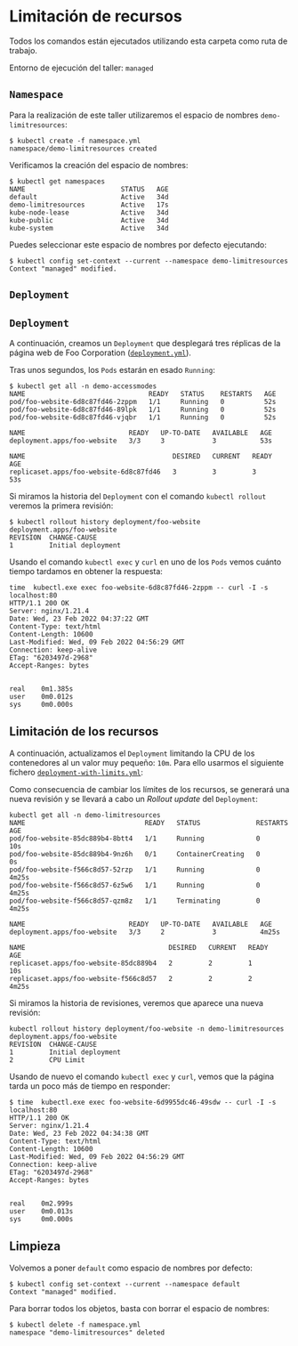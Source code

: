 # Limitación de recursos

Todos los comandos están ejecutados utilizando esta carpeta como ruta de trabajo.

Entorno de ejecución del taller: `managed`

## `Namespace`

Para la realización de este taller utilizaremos el espacio de nombres `demo-limitresources`:

```shell
$ kubectl create -f namespace.yml
namespace/demo-limitresources created
```

Verificamos la creación del espacio de nombres:

```shell
$ kubectl get namespaces
NAME                        STATUS   AGE
default                     Active   34d
demo-limitresources         Active   17s
kube-node-lease             Active   34d
kube-public                 Active   34d
kube-system                 Active   34d
```

Puedes seleccionar este espacio de nombres por defecto ejecutando:

```shell
$ kubectl config set-context --current --namespace demo-limitresources
Context "managed" modified.
```


## `Deployment`

## `Deployment`

A continuación, creamos un `Deployment` que desplegará tres réplicas de la página web de Foo Corporation ([`deployment.yml`](./deployment.yml)).

Tras unos segundos, los `Pods` estarán en esado `Running`:

```shell
$ kubectl get all -n demo-accessmodes
NAME                               READY   STATUS    RESTARTS   AGE
pod/foo-website-6d8c87fd46-2zppm   1/1     Running   0          52s
pod/foo-website-6d8c87fd46-89lpk   1/1     Running   0          52s
pod/foo-website-6d8c87fd46-vjqbr   1/1     Running   0          52s

NAME                          READY   UP-TO-DATE   AVAILABLE   AGE
deployment.apps/foo-website   3/3     3            3           53s

NAME                                     DESIRED   CURRENT   READY   AGE
replicaset.apps/foo-website-6d8c87fd46   3         3         3       53s
```

Si miramos la historia del `Deployment` con el comando `kubectl rollout` veremos la primera revisión:

```shell
$ kubectl rollout history deployment/foo-website
deployment.apps/foo-website 
REVISION  CHANGE-CAUSE
1         Initial deployment
```

Usando el comando `kubectl exec` y `curl` en uno de los `Pods` vemos cuánto tiempo tardamos en 
obtener la respuesta:

```shell
time  kubectl.exe exec foo-website-6d8c87fd46-2zppm -- curl -I -s localhost:80
HTTP/1.1 200 OK
Server: nginx/1.21.4
Date: Wed, 23 Feb 2022 04:37:22 GMT
Content-Type: text/html
Content-Length: 10600
Last-Modified: Wed, 09 Feb 2022 04:56:29 GMT
Connection: keep-alive
ETag: "6203497d-2968"
Accept-Ranges: bytes


real    0m1.385s
user    0m0.012s
sys     0m0.000s
```
## Limitación de los recursos

A continuación, actualizamos el `Deployment` limitando la CPU de los contenedores al un valor muy pequeño: `10m`.
Para ello usarmos el siguiente fichero [`deployment-with-limits.yml`](./deployment-with-limits.yml):


Como consecuencia de cambiar los límites de los recursos, se generará una nueva revisión y se llevará
a cabo un _Rollout update_ del `Deployment`:

```shell
kubectl get all -n demo-limitresources
NAME                              READY   STATUS              RESTARTS   AGE
pod/foo-website-85dc889b4-8btt4   1/1     Running             0          10s
pod/foo-website-85dc889b4-9nz6h   0/1     ContainerCreating   0          0s
pod/foo-website-f566c8d57-52rzp   1/1     Running             0          4m25s
pod/foo-website-f566c8d57-6z5w6   1/1     Running             0          4m25s
pod/foo-website-f566c8d57-qzm8z   1/1     Terminating         0          4m25s

NAME                          READY   UP-TO-DATE   AVAILABLE   AGE
deployment.apps/foo-website   3/3     2            3           4m25s

NAME                                    DESIRED   CURRENT   READY   AGE
replicaset.apps/foo-website-85dc889b4   2         2         1       10s
replicaset.apps/foo-website-f566c8d57   2         2         2       4m25s
```

Si miramos la historia de revisiones, veremos que aparece una nueva revisión:

```shell
kubectl rollout history deployment/foo-website -n demo-limitresources
deployment.apps/foo-website 
REVISION  CHANGE-CAUSE
1         Initial deployment
2         CPU Limit
```

Usando de nuevo el comando `kubectl exec` y `curl`, vemos que la página tarda un poco más de tiempo en responder:

```shell
$ time  kubectl.exe exec foo-website-6d9955dc46-49sdw -- curl -I -s localhost:80
HTTP/1.1 200 OK
Server: nginx/1.21.4
Date: Wed, 23 Feb 2022 04:34:38 GMT
Content-Type: text/html
Content-Length: 10600
Last-Modified: Wed, 09 Feb 2022 04:56:29 GMT
Connection: keep-alive
ETag: "6203497d-2968"
Accept-Ranges: bytes


real    0m2.999s
user    0m0.013s
sys     0m0.000s
```

## Limpieza

Volvemos a poner `default` como espacio de nombres por defecto:

```shell
$ kubectl config set-context --current --namespace default
Context "managed" modified.
```

Para borrar todos los objetos, basta con borrar el espacio de nombres:

```shell
$ kubectl delete -f namespace.yml
namespace "demo-limitresources" deleted
```
